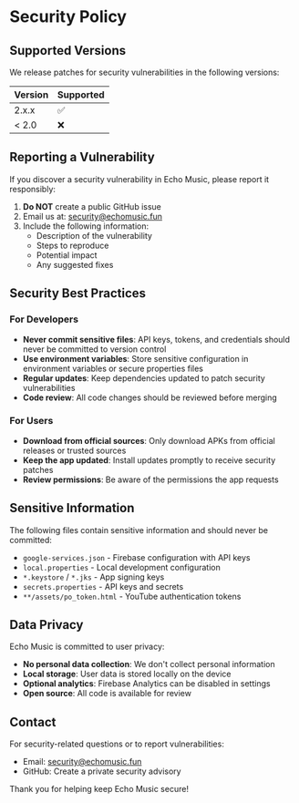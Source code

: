 # Security Policy

## Supported Versions

We release patches for security vulnerabilities in the following versions:

| Version | Supported          |
| ------- | ------------------ |
| 2.x.x   | :white_check_mark: |
| < 2.0   | :x:                |

## Reporting a Vulnerability

If you discover a security vulnerability in Echo Music, please report it responsibly:

1. **Do NOT** create a public GitHub issue
2. Email us at: [security@echomusic.fun](mailto:security@echomusic.fun)
3. Include the following information:
   - Description of the vulnerability
   - Steps to reproduce
   - Potential impact
   - Any suggested fixes

## Security Best Practices

### For Developers

- **Never commit sensitive files**: API keys, tokens, and credentials should never be committed to version control
- **Use environment variables**: Store sensitive configuration in environment variables or secure properties files
- **Regular updates**: Keep dependencies updated to patch security vulnerabilities
- **Code review**: All code changes should be reviewed before merging

### For Users

- **Download from official sources**: Only download APKs from official releases or trusted sources
- **Keep the app updated**: Install updates promptly to receive security patches
- **Review permissions**: Be aware of the permissions the app requests

## Sensitive Information

The following files contain sensitive information and should never be committed:

- `google-services.json` - Firebase configuration with API keys
- `local.properties` - Local development configuration
- `*.keystore` / `*.jks` - App signing keys
- `secrets.properties` - API keys and secrets
- `**/assets/po_token.html` - YouTube authentication tokens

## Data Privacy

Echo Music is committed to user privacy:

- **No personal data collection**: We don't collect personal information
- **Local storage**: User data is stored locally on the device
- **Optional analytics**: Firebase Analytics can be disabled in settings
- **Open source**: All code is available for review

## Contact

For security-related questions or to report vulnerabilities:

- Email: [security@echomusic.fun](mailto:security@echomusic.fun)
- GitHub: Create a private security advisory

Thank you for helping keep Echo Music secure!
